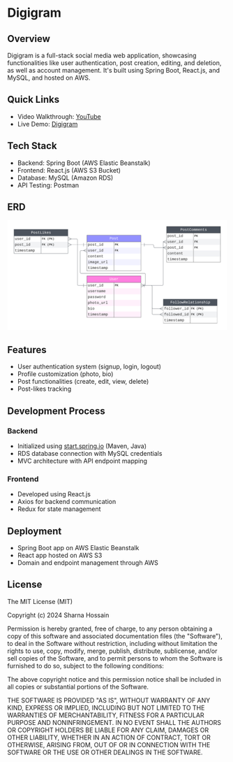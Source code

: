 # Digigram

## Overview
Digigram is a full-stack social media web application, showcasing functionalities like user authentication, post creation, editing, and deletion, as well as account management. It's built using Spring Boot, React.js, and MySQL, and hosted on AWS.

## Quick Links
* Video Walkthrough: [YouTube](https://youtu.be/1exu7CSPijA)
* Live Demo: [Digigram](http://capstonereactfrontend.s3-website-us-east-1.amazonaws.com/)

## Tech Stack
* Backend: Spring Boot (AWS Elastic Beanstalk)
* Frontend: React.js (AWS S3 Bucket)
* Database: MySQL (Amazon RDS)
* API Testing: Postman

## ERD
![erd](mysql/ERD.png)

## Features
* User authentication system (signup, login, logout)
* Profile customization (photo, bio)
* Post functionalities (create, edit, view, delete)
* Post-likes tracking

## Development Process

### Backend
* Initialized using [start.spring.io](https://start.spring.io/) (Maven, Java)
* RDS database connection with MySQL credentials
* MVC architecture with API endpoint mapping

### Frontend
* Developed using React.js
* Axios for backend communication
* Redux for state management

## Deployment
* Spring Boot app on AWS Elastic Beanstalk
* React app hosted on AWS S3
* Domain and endpoint management through AWS

## License
The MIT License (MIT)

Copyright (c) 2024 Sharna Hossain

Permission is hereby granted, free of charge, to any person obtaining a copy of this software and associated documentation files (the "Software"), to deal in the Software without restriction, including without limitation the rights to use, copy, modify, merge, publish, distribute, sublicense, and/or sell copies of the Software, and to permit persons to whom the Software is furnished to do so, subject to the following conditions:

The above copyright notice and this permission notice shall be included in all copies or substantial portions of the Software.

THE SOFTWARE IS PROVIDED "AS IS", WITHOUT WARRANTY OF ANY KIND, EXPRESS OR IMPLIED, INCLUDING BUT NOT LIMITED TO THE WARRANTIES OF MERCHANTABILITY, FITNESS FOR A PARTICULAR PURPOSE AND NONINFRINGEMENT. IN NO EVENT SHALL THE AUTHORS OR COPYRIGHT HOLDERS BE LIABLE FOR ANY CLAIM, DAMAGES OR OTHER LIABILITY, WHETHER IN AN ACTION OF CONTRACT, TORT OR OTHERWISE, ARISING FROM, OUT OF OR IN CONNECTION WITH THE SOFTWARE OR THE USE OR OTHER DEALINGS IN THE SOFTWARE.